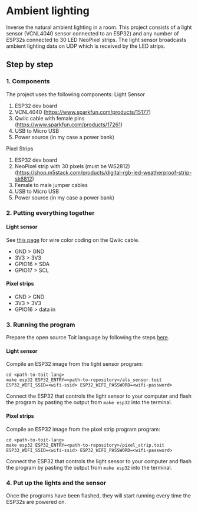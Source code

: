 # Ambient lighting
Inverse the natural ambient lighting in a room. This project consists of a light sensor (VCNL4040 sensor connected to an ESP32) and any number of ESP32s connected to 30 LED NeoPixel strips. The light sensor broadcasts ambient lighting data on UDP which is received by the LED strips.

## Step by step
### 1. Components
The project uses the following components:
Light Sensor
1. ESP32 dev board
2. VCNL4040 (https://www.sparkfun.com/products/15177)
3. Qwiic cable with female pins (https://www.sparkfun.com/products/17261)
4. USB to Micro USB
5. Power source (in my case a power bank)

Pixel Strips
1. ESP32 dev board
2. NeoPixel strip with 30 pixels (must be WS2812) (https://shop.m5stack.com/products/digital-rgb-led-weatherproof-strip-sk6812)
3. Female to male jumper cables
4. USB to Micro USB
5. Power source (in my case a power bank)

### 2. Putting everything together
#### Light sensor
See [this page](https://www.sparkfun.com/products/17261) for wire color coding on the Qwiic cable.
- GND > GND
- 3V3 > 3V3
- GPIO16 > SDA
- GPIO17 > SCL

#### Pixel strips
- GND > GND
- 3V3 > 3V3
- GPIO16 > data in

### 3. Running the program
Prepare the open source Toit language by following the steps [here](https://github.com/toitlang/toit).

#### Light sensor
Compile an ESP32 image from the light sensor program:
```
cd <path-to-toit-lang>
make esp32 ESP32_ENTRY=<path-to-repository>/als_sensor.toit ESP32_WIFI_SSID=<wifi-ssid> ESP32_WIFI_PASSWORD=<wifi-password>
```
Connect the ESP32 that controls the light sensor to your computer and flash the program by pasting the output from `make esp32` into the terminal.

#### Pixel strips
Compile an ESP32 image from the pixel strip program program:
```
cd <path-to-toit-lang>
make esp32 ESP32_ENTRY=<path-to-repository>/pixel_strip.toit ESP32_WIFI_SSID=<wifi-ssid> ESP32_WIFI_PASSWORD=<wifi-password>
```
Connect the ESP32 that controls the light sensor to your computer and flash the program by pasting the output from `make esp32` into the terminal.


### 4. Put up the lights and the sensor
Once the programs have been flashed, they will start running every time the ESP32s are powered on.
